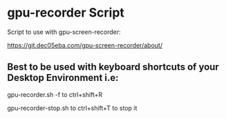 # gpu-recorder Script
Script to use with gpu-screen-recorder: 

https://git.dec05eba.com/gpu-screen-recorder/about/

## Best to be used with keyboard shortcuts of your Desktop Environment i.e:

gpu-recorder.sh -f to ctrl+shift+R

gpu-recorder-stop.sh to ctrl+shift+T to stop it
